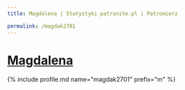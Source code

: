 ```yaml
---
title: Magdalena | Statystyki patronite.pl | Patromierz

permalink: /magdak2701
---
```


# [Magdalena](https://patronite.pl/magdak2701)

{% include profile.md name="magdak2701" prefix="m" %}
